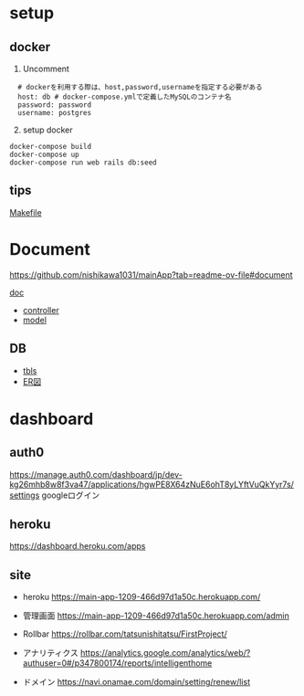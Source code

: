 # setup
## docker
1. Uncomment
```
  # dockerを利用する際は、host,password,usernameを指定する必要がある
  host: db # docker-compose.ymlで定義したMySQLのコンテナ名
  password: password
  username: postgres
```
2. setup docker
```
docker-compose build
docker-compose up
docker-compose run web rails db:seed
```

## tips
[Makefile](/Makefile)

# Document
https://github.com/nishikawa1031/mainApp?tab=readme-ov-file#document

[doc](/doc/)

* [controller](/doc/controllers_complete.svg)
* [model](/doc/models_complete.svg)

## DB
* [tbls](/doc/schema/README.md)
* [ER図](/erd.pdf)

# dashboard
## auth0
https://manage.auth0.com/dashboard/jp/dev-kg26mhb8w8f3va47/applications/hgwPE8X64zNuE6ohT8yLYftVuQkYyr7s/settings
googleログイン

## heroku
https://dashboard.heroku.com/apps

## site
* heroku
https://main-app-1209-466d97d1a50c.herokuapp.com/

* 管理画面
https://main-app-1209-466d97d1a50c.herokuapp.com/admin

* Rollbar
https://rollbar.com/tatsunishitatsu/FirstProject/

* アナリティクス
https://analytics.google.com/analytics/web/?authuser=0#/p347800174/reports/intelligenthome

* ドメイン
https://navi.onamae.com/domain/setting/renew/list